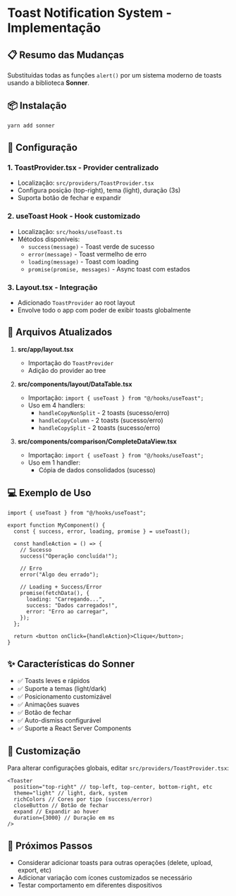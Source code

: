 # Toast Notification System - Implementação

## 📋 Resumo das Mudanças

Substituídas todas as funções `alert()` por um sistema moderno de toasts usando a biblioteca **Sonner**.

## 📦 Instalação

```bash
yarn add sonner
```

## 🔧 Configuração

### 1. **ToastProvider.tsx** - Provider centralizado

- Localização: `src/providers/ToastProvider.tsx`
- Configura posição (top-right), tema (light), duração (3s)
- Suporta botão de fechar e expandir

### 2. **useToast Hook** - Hook customizado

- Localização: `src/hooks/useToast.ts`
- Métodos disponíveis:
  - `success(message)` - Toast verde de sucesso
  - `error(message)` - Toast vermelho de erro
  - `loading(message)` - Toast com loading
  - `promise(promise, messages)` - Async toast com estados

### 3. **Layout.tsx** - Integração

- Adicionado `ToastProvider` ao root layout
- Envolve todo o app com poder de exibir toasts globalmente

## 📝 Arquivos Atualizados

1. **src/app/layout.tsx**

   - Importação do `ToastProvider`
   - Adição do provider ao tree

2. **src/components/layout/DataTable.tsx**

   - Importação: `import { useToast } from "@/hooks/useToast";`
   - Uso em 4 handlers:
     - `handleCopyNonSplit` - 2 toasts (sucesso/erro)
     - `handleCopyColumn` - 2 toasts (sucesso/erro)
     - `handleCopySplit` - 2 toasts (sucesso/erro)

3. **src/components/comparison/CompleteDataView.tsx**
   - Importação: `import { useToast } from "@/hooks/useToast";`
   - Uso em 1 handler:
     - Cópia de dados consolidados (sucesso)

## 💻 Exemplo de Uso

```tsx
import { useToast } from "@/hooks/useToast";

export function MyComponent() {
  const { success, error, loading, promise } = useToast();

  const handleAction = () => {
    // Sucesso
    success("Operação concluída!");

    // Erro
    error("Algo deu errado");

    // Loading + Success/Error
    promise(fetchData(), {
      loading: "Carregando...",
      success: "Dados carregados!",
      error: "Erro ao carregar",
    });
  };

  return <button onClick={handleAction}>Clique</button>;
}
```

## ✨ Características do Sonner

- ✅ Toasts leves e rápidos
- ✅ Suporte a temas (light/dark)
- ✅ Posicionamento customizável
- ✅ Animações suaves
- ✅ Botão de fechar
- ✅ Auto-dismiss configurável
- ✅ Suporte a React Server Components

## 🎨 Customização

Para alterar configurações globais, editar `src/providers/ToastProvider.tsx`:

```tsx
<Toaster
  position="top-right" // top-left, top-center, bottom-right, etc
  theme="light" // light, dark, system
  richColors // Cores por tipo (success/error)
  closeButton // Botão de fechar
  expand // Expandir ao hover
  duration={3000} // Duração em ms
/>
```

## 🚀 Próximos Passos

- Considerar adicionar toasts para outras operações (delete, upload, export, etc)
- Adicionar variação com ícones customizados se necessário
- Testar comportamento em diferentes dispositivos
